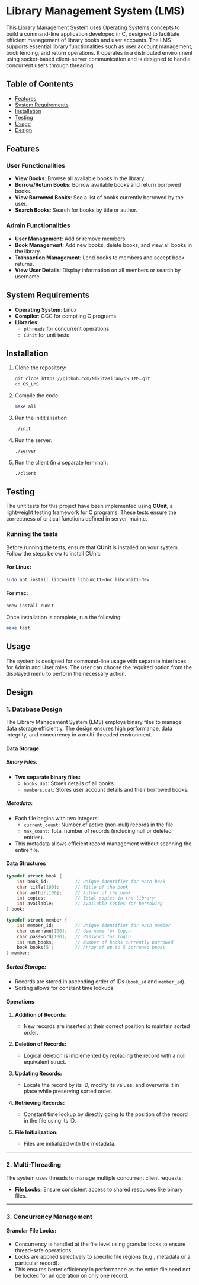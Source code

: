 
# Library Management System (LMS)

This Library Management System uses Operating Systems concepts to build a command-line application developed in C, designed to facilitate efficient management of library books and user accounts. The LMS supports essential library functionalities such as user account management, book lending, and return operations. It operates in a distributed environment using socket-based client-server communication and is designed to handle concurrent users through threading.

## Table of Contents

- [Features](#features)
- [System Requirements](#system-requirements)
- [Installation](#installation)
- [Testing](#testing)
- [Usage](#usage)
- [Design](#design)

## Features

### User Functionalities
- **View Books**: Browse all available books in the library.
- **Borrow/Return Books**: Borrow available books and return borrowed books.
- **View Borrowed Books**: See a list of books currently borrowed by the user.
- **Search Books**: Search for books by title or author.

### Admin Functionalities
- **User Management**: Add or remove members.
- **Book Management**: Add new books, delete books, and view all books in the library.
- **Transaction Management**: Lend books to members and accept book returns.
- **View User Details**: Display information on all members or search by username.

## System Requirements

- **Operating System**: Linux
- **Compiler**: GCC for compiling C programs
- **Libraries**: 
  - `pthreads` for concurrent operations
  - `CUnit` for unit tests

## Installation

1. Clone the repository:
   ```bash
   git clone https://github.com/NikitaKiran/OS_LMS.git
   cd OS_LMS
   ```

2. Compile the code:
   ```bash
   make all
   ```
3. Run the inititialisation
   ```bash
   ./init
   ```

4. Run the server:
   ```bash
   ./server
   ```

5. Run the client (in a separate terminal):
   ```bash
   ./client
   ```
## Testing

The unit tests for this project have been implemented using **CUnit**, a lightweight testing framework for C programs. These tests ensure the correctness of critical functions defined in server_main.c.

### Running the tests

Before running the tests, ensure that **CUnit** is installed on your system. Follow the steps below to install CUnit:

#### For Linux:
   ```bash
   sudo apt install libcunit1 libcunit1-doc libcunit1-dev
   ```
#### For mac:
   ```bash
   brew install cunit
   ```

Once installation is complete, run the following:
   ```bash
   make test
   ```

## Usage

The system is designed for command-line usage with separate interfaces for Admin and User roles. The user can choose the required option from the displayed menu to perform the necessary action.

## Design

### 1. Database Design

The Library Management System (LMS) employs binary files to manage data storage efficiently. The design ensures high performance, data integrity, and concurrency in a multi-threaded environment.

#### Data Storage

##### Binary Files:
- **Two separate binary files:**
  - `books.dat`: Stores details of all books.
  - `members.dat`: Stores user account details and their borrowed books.

##### Metadata:
- Each file begins with two integers:
  - `current_count`: Number of active (non-null) records in the file.
  - `max_count`: Total number of records (including null or deleted entries).
- This metadata allows efficient record management without scanning the entire file.

#### Data Structures

```c
typedef struct book {
    int book_id;          // Unique identifier for each book
    char title[100];      // Title of the book
    char author[100];     // Author of the book
    int copies;           // Total copies in the library
    int available;        // Available copies for borrowing
} book;

typedef struct member {
    int member_id;        // Unique identifier for each member
    char username[100];   // Username for login
    char password[100];   // Password for login
    int num_books;        // Number of books currently borrowed
    book books[5];        // Array of up to 5 borrowed books
} member;
```

##### Sorted Storage:
- Records are stored in ascending order of IDs (`book_id` and `member_id`).
- Sorting allows for constant time lookups.

#### Operations

1. **Addition of Records:**
   - New records are inserted at their correct position to maintain sorted order.

2. **Deletion of Records:**
   - Logical deletion is implemented by replacing the record with a null equivalent struct.

3. **Updating Records:**
   - Locate the record by its ID, modify its values, and overwrite it in place while preserving sorted order.

4. **Retrieving Records:**
   - Constant time lookup by directly going to the position of the record in the file using its ID.

5. **File Initialization:** 
   - Files are initialized with the metadata.

---

### 2. Multi-Threading

The system uses threads to manage multiple concurrent client requests:
- **File Locks:** Ensure consistent access to shared resources like binary files.

---

### 3. Concurrency Management

#### Granular File Locks:
- Concurrency is handled at the file level using granular locks to ensure thread-safe operations.
- Locks are applied selectively to specific file regions (e.g., metadata or a particular record).
- This ensures better efficiency in performance as the entire file need not be locked for an operation on only one record.


